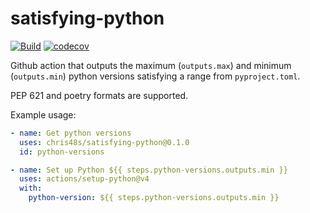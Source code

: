 # satisfying-python

[![Build](https://github.com/chris48s/satisfying-python/actions/workflows/test.yml/badge.svg?branch=main)](https://github.com/chris48s/satisfying-python/actions/workflows/test.yml)
[![codecov](https://codecov.io/gh/chris48s/satisfying-python/graph/badge.svg?token=wvSK4hGh8k)](https://codecov.io/gh/chris48s/satisfying-python)

Github action that outputs the maximum (`outputs.max`) and minimum (`outputs.min`) python versions satisfying a range from `pyproject.toml`.

PEP 621 and poetry formats are supported.

Example usage:

```yaml
- name: Get python versions
  uses: chris48s/satisfying-python@0.1.0
  id: python-versions

- name: Set up Python ${{ steps.python-versions.outputs.min }}
  uses: actions/setup-python@v4
  with:
    python-version: ${{ steps.python-versions.outputs.min }}
```

